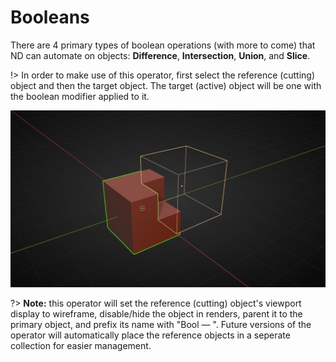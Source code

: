 # Booleans

There are 4 primary types of boolean operations (with more to come) that ND can automate on objects: **Difference**, **Intersection**, **Union**, and **Slice**.

!> In order to make use of this operator, first select the reference (cutting) object and then the target object. The target (active) object will be one with the boolean modifier applied to it.

![Boolean Operator](../_media/boolean-out.jpg ':size=800')

?> **Note:** this operator will set the reference (cutting) object's viewport display to wireframe, disable/hide the object in renders, parent it to the primary object, and prefix its name with "Bool — ". Future versions of the operator will automatically place the reference objects in a seperate collection for easier management.

